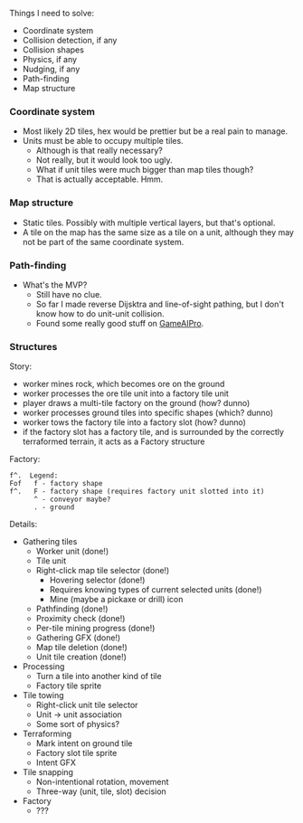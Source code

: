 Things I need to solve:
* Coordinate system
* Collision detection, if any
* Collision shapes
* Physics, if any
* Nudging, if any
* Path-finding
* Map structure

### Coordinate system

* Most likely 2D tiles, hex would be prettier but be a real pain to manage.
* Units must be able to occupy multiple tiles.
  * Although is that really necessary?
  * Not really, but it would look too ugly.
  * What if unit tiles were much bigger than map tiles though?
  * That is actually acceptable. Hmm.

### Map structure

* Static tiles. Possibly with multiple vertical layers, but that's optional.
* A tile on the map has the same size as a tile on a unit, although they may not be part of the same coordinate system.

### Path-finding

* What's the MVP?
  * Still have no clue.
  * So far I made reverse Dijsktra and line-of-sight pathing, but I don't know how to do unit-unit collision.
  * Found some really good stuff on [GameAIPro](http://www.gameaipro.com/GameAIPro/GameAIPro_Chapter23_Crowd_Pathfinding_and_Steering_Using_Flow_Field_Tiles.pdf).

### Structures

Story:
* worker mines rock, which becomes ore on the ground
* worker processes the ore tile unit into a factory tile unit
* player draws a multi-tile factory on the ground (how? dunno)
* worker processes ground tiles into specific shapes (which? dunno)
* worker tows the factory tile into a factory slot (how? dunno)
* if the factory slot has a factory tile, and is surrounded by the correctly terraformed terrain, it acts as a Factory structure

Factory:
```
f^.  Legend:
Fof   f - factory shape
f^.   F - factory shape (requires factory unit slotted into it)
      ^ - conveyor maybe?
      . - ground
```

Details:
* Gathering tiles
  * Worker unit (done!)
  * Tile unit
  * Right-click map tile selector (done!)
    * Hovering selector (done!)
    * Requires knowing types of current selected units (done!)
    * Mine (maybe a pickaxe or drill) icon
  * Pathfinding (done!)
  * Proximity check (done!)
  * Per-tile mining progress (done!)
  * Gathering GFX (done!)
  * Map tile deletion (done!)
  * Unit tile creation (done!)
* Processing
  * Turn a tile into another kind of tile
  * Factory tile sprite
* Tile towing
  * Right-click unit tile selector
  * Unit -> unit association
  * Some sort of physics?
* Terraforming
  * Mark intent on ground tile
  * Factory slot tile sprite
  * Intent GFX
* Tile snapping
  * Non-intentional rotation, movement
  * Three-way (unit, tile, slot) decision
* Factory
  * ???